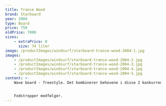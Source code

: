 ```yaml
---
title: Trance Wood
brand: Starboard
year: 2004
type: Board
price: 750
oldPrice: 7000
sizes:
    - extraPrice: 0
      size: 74 liter
image: /productImages/windsurf/starboard-trance-wood-2004-1.jpg
images:
    - /productImages/windsurf/starboard-trance-wood-2004-2.jpg
    - /productImages/windsurf/starboard-trance-wood-2004-3.jpg
    - /productImages/windsurf/starboard-trance-wood-2004-4.jpg
    - /productImages/windsurf/starboard-trance-wood-2004-5.jpg
content: >-
    Wave board - freestyle. Det kombinerer behovene i disse 2 konkurrencer. Den har god acceleration, bevæger sig let agterstavn fremad, har et kompakt omrids som et freestyle brædt, men samtidig manøvrerer det meget godt på bølgetoppen og er let at styre under flyvning som et waveboard. Kraftigt hævet i forhold til midten af ​​skroget, lavt placerede sider letter hurtige vendinger. Designet til stærk vind og høje bølger. Den er produceret i 2 teknologier: lettere - træ og billigere - D-Ram


    Fodstropper medfølger.
---
```

